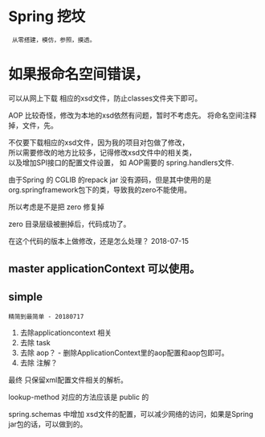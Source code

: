 # Spring 挖坟
     从零搭建，模仿，参照，摸透。
     
     
# 如果报命名空间错误，
可以从网上下载 相应的xsd文件，防止classes文件夹下即可。

AOP 比较奇怪，修改为本地的xsd依然有问题，暂时不考虑先。
将命名空间注释掉，文件，先。

不仅要下载相应的xsd文件，因为我的项目对包做了修改，  
所以需要修改的地方比较多，记得修改xsd文件中的相关类，  
以及增加SPI接口的配置文件设置， 如 AOP需要的 spring.handlers文件.

由于Spring 的 CGLIB 的repack jar 没有源码，但是其中使用的是org.springframework包下的类，导致我的zero不能使用。

所以考虑是不是把 zero 修复掉

zero 目录层级被删掉后，代码成功了。


在这个代码的版本上做修改，还是怎么处理？ 2018-07-15


## master applicationContext 可以使用。

## simple 
    精简到最简单 - 20180717

1. 去除applicationcontext 相关
2. 去除 task 
3. 去除 aop？  - 删除ApplicationContext里的aop配置和aop包即可。
4. 去除 注解？


最终 只保留xml配置文件相关的解析。


lookup-method 对应的方法应该是 public 的


spring.schemas 
中增加 xsd文件的配置，可以减少网络的访问，如果是Spring jar包的话，可以做到的。